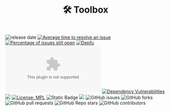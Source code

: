 <div align="center">
<h1><b>🛠️ Toolbox </b></h1>
<br>
</div>

![release date](https://img.shields.io/github/release-date/AutOps-Open-Source-Projects/Toolbox)
[![Average time to resolve an issue](http://isitmaintained.com/badge/resolution/AutOps-Open-Source-Projects/Toolbox.svg)](http://isitmaintained.com/project/AutOps-Open-Source-Projects/Toolbox 'Average time to resolve an issue')
[![Percentage of issues still open](http://isitmaintained.com/badge/open/AutOps-Open-Source-Projects/Toolbox.svg)](http://isitmaintained.com/project/AutOps-Open-Source-Projects/Toolbox 'Percentage of issues still open')
[![Depfu](https://badges.depfu.com/badges/56870798a59eff717ff60bc775ca6a33/overview.svg)](https://depfu.com/github/AutOps-Open-Source-Projects/Toolbox?project_id=5174)
[![mozilla-observatory](https://img.shields.io/mozilla-observatory/grade/gitdeveloper.yetiforce.com?publish)](https://observatory.mozilla.org/analyze/gitdeveloper.yetiforce.com)
[![Dependency Vulnerabilities](https://img.shields.io/endpoint?url=https%3A%2F%2Fapi-hooks.soos.io%2Fapi%2Fshieldsio-badges%3FbadgeType%3DDependencyVulnerabilities%26pid%3D3fd2seq3i)](https://app.soos.io)
![](https://img.shields.io/badge/version-v0.0.1-blue)
[![License: MPL](https://img.shields.io/badge/License-MPL-green.svg)](https://opensource.org/licenses/PML)
![Static Badge](https://img.shields.io/badge/last_commit-2024-blue)
![](https://img.shields.io/badge/PRs-Welcome-red)
![GitHub issues](https://img.shields.io/github/issues/AutOps-Open-Source-Projects/Toolbox)
![GitHub forks](https://img.shields.io/github/forks/AutOps-Open-Source-Projects/Toolbox)
![GitHub pull requests](https://img.shields.io/github/issues-pr/AutOps-Open-Source-Projects/Toolbox)
![GitHub Repo stars](https://img.shields.io/github/stars/AutOps-Open-Source-Projects/Toolbox?style=social)
![GitHub contributors](https://img.shields.io/github/contributors/AutOps-Open-Source-Projects/Toolbox)
